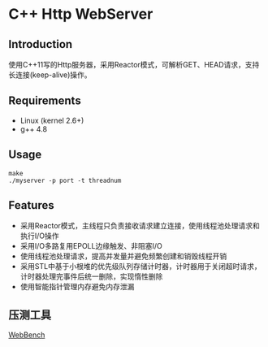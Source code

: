 # C++ Http WebServer

## Introduction
使用C++11写的Http服务器，采用Reactor模式，可解析GET、HEAD请求，支持长连接(keep-alive)操作。

## Requirements
* Linux (kernel 2.6+)
* g++ 4.8

## Usage
```
make
./myserver -p port -t threadnum
```
## Features
* 采用Reactor模式，主线程只负责接收请求建立连接，使用线程池处理请求和执行I/O操作
* 采用I/O多路复用EPOLL边缘触发、非阻塞I/O
* 使用线程池处理请求，提高并发量并避免频繁创建和销毁线程开销
* 采用STL中基于小根堆的优先级队列存储计时器，计时器用于关闭超时请求，计时器处理完事件后统一删除，实现惰性删除
* 使用智能指针管理内存避免内存泄漏

## 压测工具
[WebBench](https://github.com/EZLippi/WebBench)
